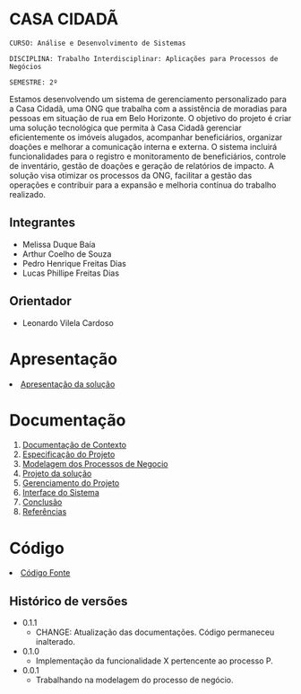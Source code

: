 # CASA CIDADÃ

`CURSO: Análise e Desenvolvimento de Sistemas`

`DISCIPLINA: Trabalho Interdisciplinar: Aplicações para Processos de Negócios`

`SEMESTRE: 2º`

Estamos desenvolvendo um sistema de gerenciamento personalizado para a Casa Cidadã, uma ONG que trabalha com a assistência de moradias para pessoas em situação de rua em Belo Horizonte. O objetivo do projeto é criar uma solução tecnológica que permita à Casa Cidadã gerenciar eficientemente os imóveis alugados, acompanhar beneficiários, organizar doações e melhorar a comunicação interna e externa. O sistema incluirá funcionalidades para o registro e monitoramento de beneficiários, controle de inventário, gestão de doações e geração de relatórios de impacto. A solução visa otimizar os processos da ONG, facilitar a gestão das operações e contribuir para a expansão e melhoria contínua do trabalho realizado. 

## Integrantes

* Melissa Duque Baía
* Arthur Coelho de Souza
* Pedro Henrique Freitas Dias
* Lucas Phillipe Freitas Dias

## Orientador

* Leonardo Vilela Cardoso


# Apresentação

<li><a href="docs/apresentacao/README.md"> Apresentação da solução</a></li>


# Documentação

<ol>
<li><a href="docs/1-Contexto.md"> Documentação de Contexto</a></li>
<li><a href="docs/2-Especificação.md"> Especificação do Projeto</a></li>
<li><a href="docs/3-Modelagem-Processos-Negócio.md"> Modelagem dos Processos de Negocio</a></li>
<li><a href="docs/4-Projeto-Solucao.md"> Projeto da solução</a></li>
<li><a href="docs/5-Gerenciamento-Projeto.md"> Gerenciamento do Projeto</a></li>
<li><a href="docs/6-Interface-Sistema.md"> Interface do Sistema</a></li>
<li><a href="docs/7-Conclusão.md"> Conclusão</a></li>
<li><a href="docs/8-Referências.md"> Referências</a></li>
</ol>

# Código

<li><a href="src/README.md"> Código Fonte</a></li>


## Histórico de versões

* 0.1.1
    * CHANGE: Atualização das documentações. Código permaneceu inalterado.
* 0.1.0
    * Implementação da funcionalidade X pertencente ao processo P.
* 0.0.1
    * Trabalhando na modelagem do processo de negócio.

